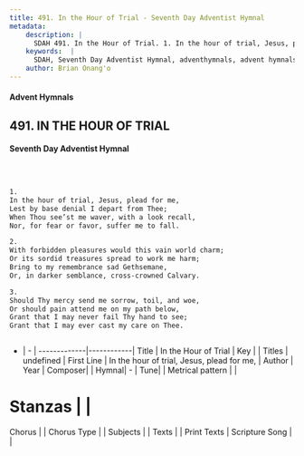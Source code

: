 ```yaml
---
title: 491. In the Hour of Trial - Seventh Day Adventist Hymnal
metadata:
    description: |
      SDAH 491. In the Hour of Trial. 1. In the hour of trial, Jesus, plead for me, Lest by base denial I depart from Thee; When Thou see’st me waver, with a look recall, Nor, for fear or favor, suffer me to fall.
    keywords:  |
      SDAH, Seventh Day Adventist Hymnal, adventhymnals, advent hymnals, In the Hour of Trial, In the hour of trial, Jesus, plead for me, 
    author: Brian Onang'o
---
```


#### Advent Hymnals
## 491. IN THE HOUR OF TRIAL
#### Seventh Day Adventist Hymnal

```txt



1.
In the hour of trial, Jesus, plead for me,
Lest by base denial I depart from Thee;
When Thou see’st me waver, with a look recall,
Nor, for fear or favor, suffer me to fall.

2.
With forbidden pleasures would this vain world charm;
Or its sordid treasures spread to work me harm;
Bring to my remembrance sad Gethsemane,
Or, in darker semblance, cross-crowned Calvary.

3.
Should Thy mercy send me sorrow, toil, and woe,
Or should pain attend me on my path below,
Grant that I may never fail Thy hand to see;
Grant that I may ever cast my care on Thee.



```

- |   -  |
-------------|------------|
Title | In the Hour of Trial |
Key |  |
Titles | undefined |
First Line | In the hour of trial, Jesus, plead for me, |
Author | 
Year | 
Composer|  |
Hymnal|  - |
Tune|  |
Metrical pattern | |
# Stanzas |  |
Chorus |  |
Chorus Type |  |
Subjects |  |
Texts |  |
Print Texts | 
Scripture Song |  |
  
